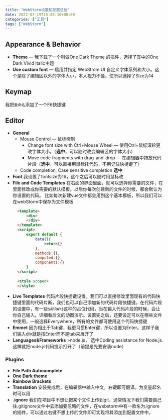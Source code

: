 ```yaml
---
title: "WebStorm设置和配置总结"
date: 2022-07-19T15:48:10+08:00
categories: ["工具"]
tags: ["WebStorm"]
---
```


## Appearance & Behavior
- **Theme** — 我下载了一个叫做One Dark Theme 的插件，选择了其中的One Dark Vivid Italic主题
- **Use custom font** — 启用并指定 WebStrom UI 自定义字体系列和大小。这个是除了编辑区以外的字体大小，本人视力不佳，使所以选择了Size为14

## Keymap
我把`重命名`添加了一个F6快捷键
## Editor
- **General**
  - Mouse Control — 鼠标控制
      - Change font size with Ctrl+Mouse Wheel — 使用Ctrl+鼠标滚轮更改字体大小。（**选中**，可以随时改变编辑区的字体大小）
      - Move code fragments with drag-and-drop — 在编辑器中拖放代码片段（**选中**，可以直接用鼠标托代码，不用记住快捷键了）
  - Code completion, Case sensitive completion **选中**
- **Font** 我设置了fontsize为16，这个之后可以随时用鼠标改
- **File and Code Templates** 在右面的界面里面，就可以选择你需要的文件，在里面修改成你需要的默认模板。以后你每次创建新的文件的时候，都会默认为你设置的代码。
  比如每次新建vue文件都会用到这个基本模板，所以我们可以在webStorm中保存为文件模板
  ```html
    <template>
        <div>
        </div>
    </template>
    <script>
        export default {
            data(){
                return{}
            },
            methods:{},
            computed:{},
            components:{}
        }
    </script>
    
    <style scoped>
    </style>
    ```
- **Live Templates** 代码片段快捷键设置。我们可以直接修改里面现有的代码快捷键里面的代码片断，我们也可以自己添加新的代码片段快捷键。在代码片段的设置中，有一些`$ARRAY$`这种的占位代码，当在输入代码片段的时候，会让你自己输入。详细看后文的动图演示。设置完之后，还要设定可以在哪些文件中使用，一般选择Everywhere，所有的文件都可使用这个代码快捷键
- **Emmet** 因为相比于Tab键，我更习惯Enter键，所以设置为Enter。这样子我们输入div就是按Enter而不是tab来展开了
- **Languages&Frameworks**  >node.js， 选中Coding assistance for Node.js.这样就把node.js代码提示打开了（前提是先要安装node）

### Plugins
- **File Path Autocomplete**
- **One Dark theme**
- **Rainbow Brackets**
- **Translation**
安装完成后，在编辑器中输入中文，右键即可翻译。为变量起名时可以用
- **.ignore**
我们在项目中不想让把某个文件上传到git，通常情况下我们需要自己往.gitignore文件中去添加要忽略的文件，在webstorm中有一款名为.ignore的插件，可以通过右键不想上传的文件即可实现将其添加到配置文件中。